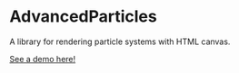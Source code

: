 # AdvancedParticles

A library for rendering particle systems with HTML canvas.

[See a demo here!](https://www.jpcode.dev/debug/particles/particles2)
